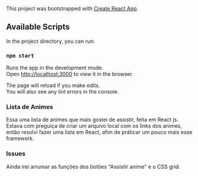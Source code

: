 This project was bootstrapped with [Create React App](https://github.com/facebook/create-react-app).

## Available Scripts

In the project directory, you can run:

### `npm start`

Runs the app in the development mode.<br />
Open [http://localhost:3000](http://localhost:3000) to view it in the browser.

The page will reload if you make edits.<br />
You will also see any lint errors in the console.

### Lista de Animes

Essa uma lista de animes que mais gostei de assistir, feita em React js.<br>
Estava com preguiça de criar um arquivo local com os links dos animes, então resolvi fazer uma lista em
React, afim de práticar um pouco mais esse framework.

### Issues

Ainda irei arrumar as funções dos botões "Assistir anime" e o CSS grid.
